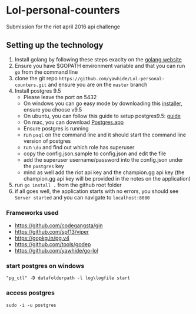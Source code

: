 # Lol-personal-counters
Submission for the riot april 2016 api challenge

## Setting up the technology
1. Install golang by following these steps exaclty on the [golang website](https://golang.org/doc/install)
2. Ensure you have $GOPATH environment variable and that you can run `go` from the command line
3. clone the git repo `https://github.com/yawhide/Lol-personal-counters.git` and ensure you are on the `master` branch
4. Install postgres 9.5
    - Please leave the port on 5432
    - On windows you can go easy mode by downloading this [installer](http://www.enterprisedb.com/products-services-training/pgdownload#windows), ensure you choose v9.5
    - On ubuntu, you can follow this guide to setup postgres9.5: [guide](https://www.howtoforge.com/tutorial/how-to-install-postgresql-95-on-ubuntu-12_04-15_10/)
    - On mac, you can download [Postgres.app](http://postgresapp.com/)
    - Ensure postgres is running
    - run `psql` on the command line and it should start the command line version of postgres
    - run `\du` and find out which role has superuser
    - copy the config.json.sample to config.json and edit the file
    - add the superuser username/password into the config.json under the `postgres` key
    - mind as well add the riot api key and the champion.gg api key (the champion.gg api key will be provided in the notes on the application)
5. run `go install .` from the github root folder
6. if all goes well, the application starts with no errors, you should see `Server started` and you can navigate to `localhost:8080`

### Frameworks used
- https://github.com/codegangsta/gin
- https://github.com/spf13/viper
- https://gopkg.in/pg.v4
- https://github.com/tools/godep
- https://github.com/yawhide/go-lol


### start postgres on windows
`"pg_ctl" -D datafolderpath -l log\logfile start`

### access postgres
`sudo -i -u postgres`
